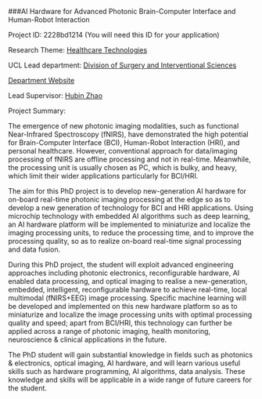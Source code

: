 ###AI Hardware for Advanced Photonic Brain-Computer Interface and Human-Robot Interaction

Project ID: 2228bd1214
(You will need this ID for your application)

Research Theme: [Healthcare Technologies](../themes/healthcare-technologies.md)

UCL Lead department: [Division of Surgery and Interventional Sciences](../departments/division-of-surgery-and-interventional-sciences.md)

[Department Website](https://www.ucl.ac.uk/surgery)

Lead Supervisor: [Hubin Zhao](https://iris.ucl.ac.uk/iris/browse/profile?upi=HZHAO01)

Project Summary:

The emergence of new photonic imaging modalities, such as functional Near-Infrared Spectroscopy (fNIRS), have demonstrated the high potential for Brain-Computer Interface (BCI), Human-Robot Interaction (HRI), and personal healthcare. However, conventional approach for data/imaging processing of fNIRS are offline processing and not in real-time. Meanwhile, the processing unit is usually chosen as PC, which is bulky, and heavy, which limit their wider applications particularly for BCI/HRI.
 
 The aim for this PhD project is to develop new-generation AI hardware for on-board real-time photonic imaging processing at the edge so as to develop a new generation of technology for BCI and HRI applications. Using microchip technology with embedded AI algorithms such as deep learning, an AI hardware platform will be implemented to miniaturize and localize the imaging processing units, to reduce the processing time, and to improve the processing quality, so as to realize on-board real-time signal processing and data fusion.
  
 During this PhD project, the student will exploit advanced engineering approaches including photonic electronics, reconfigurable hardware, AI enabled data processing, and optical imaging to realise a new-generation, embedded, intelligent, reconfigurable hardware to achieve real-time, local multimodal (fNIRS+EEG) image processing. Specific machine learning will be developed and implemented on this new hardware platform so as to miniaturize and localize the image processing units with optimal processing quality and speed; apart from BCI/HRI, this technology can further be applied across a range of photonic imaging, health monitoring, neuroscience & clinical applications in the future.
 
 The PhD student will gain substantial knowledge in fields such as photonics & electronics, optical imaging, AI hardware, and will learn various useful skills such as hardware programming, AI algorithms, data analysis. These knowledge and skills will be applicable in a wide range of future careers for the student.